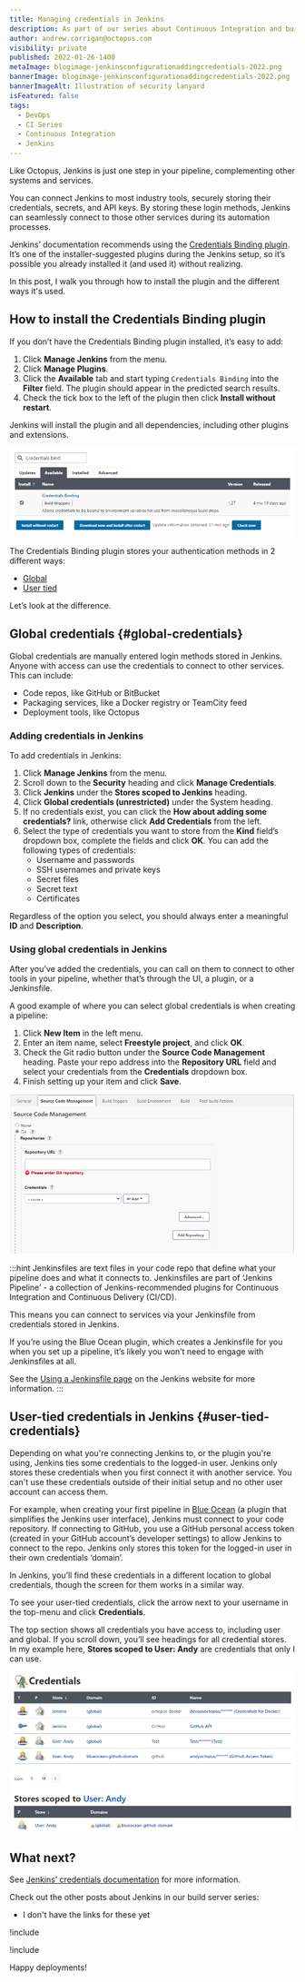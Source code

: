 ```yaml
---
title: Managing credentials in Jenkins
description: As part of our series about Continuous Integration and build servers, we take a look at the best way to manage credentials in Jenkins with the Credentials Binding plugin.
author: andrew.corrigan@octopus.com
visibility: private
published: 2022-01-26-1400
metaImage: blogimage-jenkinsconfigurationaddingcredentials-2022.png
bannerImage: blogimage-jenkinsconfigurationaddingcredentials-2022.png
bannerImageAlt: Illustration of security lanyard 
isFeatured: false
tags:
  - DevOps
  - CI Series
  - Continuous Integration
  - Jenkins
---
```


Like Octopus, Jenkins is just one step in your pipeline, complementing other systems and services.

You can connect Jenkins to most industry tools, securely storing their credentials, secrets, and API keys. By storing these login methods, Jenkins can seamlessly connect to those other services during its automation processes.

Jenkins’ documentation recommends using the [Credentials Binding plugin](https://plugins.jenkins.io/credentials-binding/). It’s one of the installer-suggested plugins during the Jenkins setup, so it’s possible you already installed it (and used it) without realizing.

In this post, I walk you through how to install the plugin and the different ways it's used.

## How to install the Credentials Binding plugin

If you don’t have the Credentials Binding plugin installed, it’s easy to add:

1. Click **Manage Jenkins** from the menu.
1. Click **Manage Plugins**.
1. Click the **Available** tab and start typing `Credentials Binding` into the **Filter** field. The plugin should appear in the predicted search results.
1. Check the tick box to the left of the plugin then click **Install without restart**.

Jenkins will install the plugin and all dependencies, including other plugins and extensions.

![The Manage Plugin screen with the 'Credentials Binding plugin' found in the store and ready to install](install-credentials-binding-plugin.png)

The Credentials Binding plugin stores your authentication methods in 2 different ways: 

- [Global](#global-credentials)
- [User tied](#user-tied-credentials)

Let’s look at the difference.

## Global credentials {#global-credentials}

Global credentials are manually entered login methods stored in Jenkins. Anyone with access can use the credentials to connect to other services. This can include:

-	Code repos, like GitHub or BitBucket
-	Packaging services, like a Docker registry or TeamCity feed
-	Deployment tools, like Octopus

### Adding credentials in Jenkins

To add credentials in Jenkins:

1. Click **Manage Jenkins** from the menu.
1. Scroll down to the **Security** heading and click **Manage Credentials**.
1. Click **Jenkins** under the **Stores scoped to Jenkins** heading.
1. Click **Global credentials (unrestricted)** under the System heading.
1. If no credentials exist, you can click the **How about adding some credentials?** link, otherwise click **Add Credentials** from the left.
1. Select the type of credentials you want to store from the **Kind** field’s dropdown box, complete the fields and click **OK**. You can add the following types of credentials:
   - Username and passwords
   - SSH usernames and private keys
   - Secret files
   - Secret text
   - Certificates

Regardless of the option you select, you should always enter a meaningful **ID** and **Description**.

### Using global credentials in Jenkins

After you've added the credentials, you can call on them to connect to other tools in your pipeline, whether that’s through the UI, a plugin, or a Jenkinsfile.

A good example of where you can select global credentials is when creating a pipeline:

1. Click **New Item** in the left menu.
1. Enter an item name, select **Freestyle project**, and click **OK**.
1. Check the Git radio button under the **Source Code Management** heading. Paste your repo address into the **Repository URL** field and select your credentials from the **Credentials** dropdown box.
1. Finish setting up your item and click **Save**.

![The Jenkins freestyle project setup screen showing an example of where you can select global credentials](freestyle-project-setup.png)

:::hint
Jenkinsfiles are text files in your code repo that define what your pipeline does and what it connects to. Jenkinsfiles are part of ‘Jenkins Pipeline’ - a collection of Jenkins-recommended plugins for Continuous Integration and Continuous Delivery (CI/CD).

This means you can connect to services via your Jenkinsfile from credentials stored in Jenkins.

If you’re using the Blue Ocean plugin, which creates a Jenkinsfile for you when you set up a pipeline, it’s likely you won’t need to engage with Jenkinsfiles at all.

See the [Using a Jenkinsfile page](https://www.jenkins.io/doc/book/pipeline/jenkinsfile/) on the Jenkins website for more information.
:::

## User-tied credentials in Jenkins {#user-tied-credentials}

Depending on what you're connecting Jenkins to, or the plugin you're using, Jenkins ties some credentials to the logged-in user. Jenkins only stores these credentials when you first connect it with another service. You can't use these credentials outside of their initial setup and no other user account can access them.

For example, when creating your first pipeline in [Blue Ocean](https://plugins.jenkins.io/blueocean/) (a plugin that simplifies the Jenkins user interface), Jenkins must connect to your code repository. If connecting to GitHub, you use a GitHub personal access token (created in your GitHub account’s developer settings) to allow Jenkins to connect to the repo. Jenkins only stores this token for the logged-in user in their own credentials ‘domain’.

In Jenkins, you’ll find these credentials in a different location to global credentials, though the screen for them works in a similar way. 

To see your user-tied credentials, click the arrow next to your username in the top-menu and click **Credentials**.

The top section shows all credentials you have access to, including user and global. If you scroll down, you’ll see headings for all credential stores. In my example here, **Stores scoped to User: Andy** are credentials that only I can use.

![An example of user-tied credentials in Jenkins](user-tied-credentials.png)

## What next?

See [Jenkins’ credentials documentation](https://www.jenkins.io/doc/book/using/using-credentials/) for more information.

Check out the other posts about Jenkins in our build server series:

- I don't have the links for these yet

!include <jenkins-webinar-jan-2022>

!include <q1-2022-newsletter-cta>

Happy deployments!